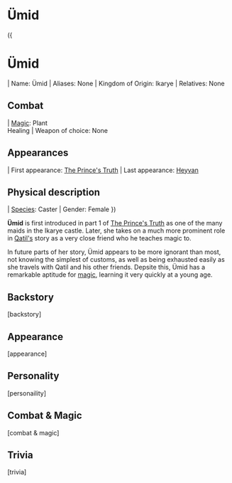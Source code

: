 # Ümid

({
  # Ümid
  | Name: Ümid
  | Aliases: None
  | Kingdom of Origin: Ikarye
  | Relatives: None
  ## Combat
  | [Magic](?entry=magic): Plant <br> Healing
  | Weapon of choice: None
  ## Appearances
  | First appearance: [The Prince's Truth](?entry=the-prince's-truth)
  | Last appearance: [Heyvan](?entry=heyvan-(book))
  ## Physical description
  | [Species](?entry=species): Caster
  | Gender: Female
})

<!-- A quote is optional for an entry -->
<!-- To include a quote on the entry, delete the surrounding comment -->
<!--
  > [quote]
  >
  > ― [speaker]
-->

**Ümid** is first introduced in part 1 of [The Prince's Truth](?entry=the-prince's-truth) as one of the many maids in the Ikarye castle. Later, she takes on a much more prominent role in [Qatil's](?entry=qatil-ikarye) story as a very close friend who he teaches magic to.

In future parts of her story, Ümid appears to be more ignorant than most, not knowing the simplest of customs, as well as being exhausted easily as she travels with Qatil and his other friends. Depsite this, Ümid has a remarkable aptitude for [magic](?entry=magic), learning it very quickly at a young age.

## Backstory

<!-- Put the character's backstory here -->
[backstory]

## Appearance

<!-- Describe the character's appearance here -->
[appearance]

## Personality

<!-- Describe the character's personlity here -->
[personaility]

## Combat & Magic

<!-- Describe the character's combat and magic skills here -->
[combat & magic]

## Trivia

<!-- Add some character trivia here -->
[trivia]